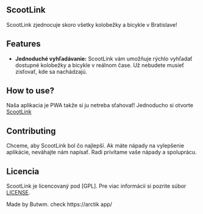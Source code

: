 ## ScootLink

ScootLink zjednocuje skoro všetky kolobežky a bicykle v Bratislave!
## Features

- **Jednoduché vyhľadávanie:** ScootLink vám umožňuje rýchlo vyhľadať dostupné kolobežky a bicykle v reálnom čase. Už nebudete musieť zisťovať, kde sa nachádzajú.

## How to use?

Naša aplikacia je PWA takže si ju netreba sťahovať! Jednoducho si otvorte <a href="">ScootLink</a>

## Contributing

Chceme, aby ScootLink bol čo najlepší. Ak máte nápady na vylepšenie aplikácie, neváhajte nám napísať. Radi privítame vaše nápady a spoluprácu.

## Licencia

ScootLink je licencovaný pod [GPL]. Pre viac informácií si pozrite súbor [LICENSE](LICENSE).


Made by Butwm. check https://arctik
app/
